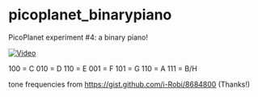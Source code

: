# picoplanet_binarypiano

PicoPlanet experiment #4: a binary piano!

[![Video](https://img.youtube.com/vi/c3NqgCcYP1c/0.jpg)](https://www.youtube.com/watch?v=c3NqgCcYP1c)

100 = C
010 = D
110 = E
001 = F
101 = G 
110 = A
111 = B/H

tone frequencies from https://gist.github.com/i-Robi/8684800 (Thanks!)

